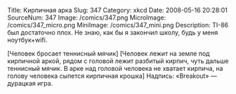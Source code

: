 Title: Кирпичная арка 
Slug: 347 
Category: xkcd 
Date: 2008-05-16 20:28:01 
SourceNum: 347 
Image: /comics/347.png 
MicroImage: /comics/347_micro.png 
MiniImage: /comics/347_mini.png 
Description: TI-86 был достаточно плох. Не знаю, как бы я закончил школу, будь у меня ноутбук+wifi.
 

[Человек бросает теннисный мячик]
[Человек лежит на земле под кирпичной аркой, рядом с головой лежит разбитый кирпич, чуть дальше теннисный мячик. В арке над головой человека не хватает кирпича, на голову человека сыпется кирпичная крошка]
Надпись: «Breakout» — дурацкая игра.